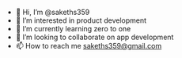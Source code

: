 - 👋 Hi, I’m @sakeths359
- 👀 I’m interested in product development
- 🌱 I’m currently learning zero to one
- 💞️ I’m looking to collaborate on app development
- 📫 How to reach me sakeths359@gmail.com

<!---
sakeths359/sakeths359 is a ✨ special ✨ repository because its `README.md` (this file) appears on your GitHub profile.
You can click the Preview link to take a look at your changes.
--->
